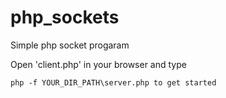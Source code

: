 # php_sockets
Simple php socket  progaram

Open 'client.php' in your browser and type 

    php -f YOUR_DIR_PATH\server.php to get started
